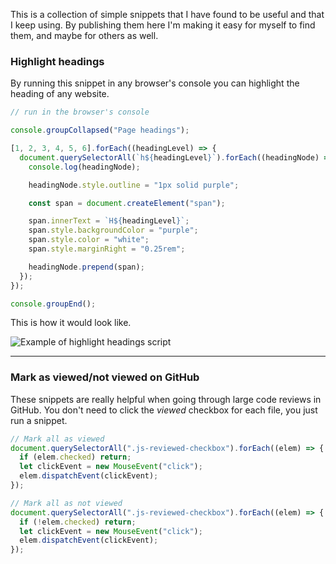 This is a collection of simple snippets that I have found to be useful and that I keep using.
By publishing them here I'm making it easy for myself to find them, and maybe for others as well.

### Highlight headings

By running this snippet in any browser's console you can highlight the heading of any website.

```javascript
// run in the browser's console

console.groupCollapsed("Page headings");

[1, 2, 3, 4, 5, 6].forEach((headingLevel) => {
  document.querySelectorAll(`h${headingLevel}`).forEach((headingNode) => {
    console.log(headingNode);

    headingNode.style.outline = "1px solid purple";

    const span = document.createElement("span");

    span.innerText = `H${headingLevel}`;
    span.style.backgroundColor = "purple";
    span.style.color = "white";
    span.style.marginRight = "0.25rem";

    headingNode.prepend(span);
  });
});

console.groupEnd();
```

This is how it would look like.

![Example of highlight headings script](/images/stuff-snippets.png)

---

### Mark as viewed/not viewed on GitHub

These snippets are really helpful when going through large code reviews in GitHub.
You don't need to click the _viewed_ checkbox for each file, you just run a snippet.

```javascript
// Mark all as viewed
document.querySelectorAll(".js-reviewed-checkbox").forEach((elem) => {
  if (elem.checked) return;
  let clickEvent = new MouseEvent("click");
  elem.dispatchEvent(clickEvent);
});

// Mark all as not viewed
document.querySelectorAll(".js-reviewed-checkbox").forEach((elem) => {
  if (!elem.checked) return;
  let clickEvent = new MouseEvent("click");
  elem.dispatchEvent(clickEvent);
});
```
